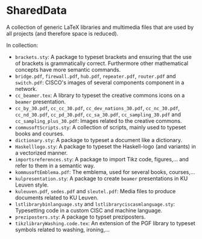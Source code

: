 SharedData
==========
A collection of generic LaTeX libraries and multimedia files that are used by all projects (and therefore space is reduced).

In collection:

 - `brackets.sty`: A package to typeset brackets and ensuring that the use of brackets is grammatically correct. Furthermore other mathematical concepts have more semantic commands.
 - `bridge.pdf`, `firewall.pdf`, `hub.pdf`, `repeater.pdf`, `router.pdf` and `switch.pdf`: CISCO's images of several components component in a network.
 - `cc_beamer.tex`: A library to typeset the creative commons icons on a `beamer` presentation.
 - `cc_by_30.pdf`, `cc_cc_30.pdf`, `cc_dev_nations_30.pdf`, `cc_nc_30.pdf`, `cc_nd_30.pdf`, `cc_pd_30.pdf`, `cc_sa_30.pdf`, `cc_sampling_30.pdf` and `cc_sampling_plus_30.pdf`: Images related to the creative commons.
 - `commusoftScripts.sty`: A collection of scripts, mainly used to typeset books and courses.
 - `dictionary.sty`: A package to typeset a document like a dictionary.
 - `Haskelllogo.sty`: A package to typeset the Haskell-logo (and variants) in a vectorized manner.
 - `importsreferences.sty`: A package to import Tikz code, figures,... and refer to them in a semantic way.
 - `kommusoftEmblema.pdf`: The emblema, used for several books, courses,...
 - `kulpresentation.sty`: A package to create `beamer` presentations in KU Leuven style.
 - `kuleuven.pdf`, `sedes.pdf` and `sleutel.pdf`: Media files to produce documents related to KU Leuven.
 - `lstlibrarybinlanguage.sty` and `lstlibraryciscasmlanguage.sty`: Typesetting code in a custom CISC and machine language.
 - `preziposters.sty`: A package to typset preziposters.
 - `tikzlibraryWashing.code.tex`: An extension of the PGF library to typeset symbols related to washing, ironing,...
